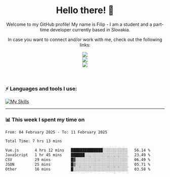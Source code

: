 <h1 align="center">  Hello there! 👋</h1>

<p align="center">Welcome to my GitHub profile! My name is Filip - I am a student and a part-time developer currently based in Slovakia.</p>
<p align="center">In case you want to connect and/or work with me, check out the following links: </p>
<div align="center">
<a href="https://www.linkedin.com/in/filip-sipos-7566b5309/">
  <img src="https://img.shields.io/badge/LinkedIn-0077B5?style=for-the-badge&logo=linkedin&logoColor=white"></img>
</a>
</br>
<a href="https://filipsipos.netlify.app">
  <img src="https://img.shields.io/badge/website-000000?style=for-the-badge&logo=About.me&logoColor=white"></img>
</a>
</br>
<a href="mailto:filip.sipos@student.leaf.academy">
  <img src="https://img.shields.io/badge/Gmail-D14836?style=for-the-badge&logo=gmail&logoColor=white"></img>
</a>
</div>

</br>
</br>

### ⚡ Languages and tools I use:

[![My Skills](https://skillicons.dev/icons?i=html,css,tailwind,js,ts,vue,react,nodejs,firebase,azure,git,postman,figma&theme=dark)](https://skillicons.dev)

---

### 📊 This week I spent my time on</h3>

<!--START_SECTION:waka-->

```txt
From: 04 February 2025 - To: 11 February 2025

Total Time: 7 hrs 13 mins

Vue.js       4 hrs 12 mins   ██████████████░░░░░░░░░░░   56.14 %
JavaScript   1 hr 45 mins    ██████░░░░░░░░░░░░░░░░░░░   23.49 %
CSV          29 mins         █▓░░░░░░░░░░░░░░░░░░░░░░░   06.49 %
JSON         25 mins         █▒░░░░░░░░░░░░░░░░░░░░░░░   05.71 %
Other        16 mins         █░░░░░░░░░░░░░░░░░░░░░░░░   03.58 %
```

<!--END_SECTION:waka-->
